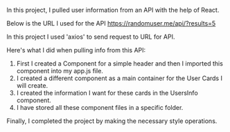 In this project, I pulled user information from an API with the help of React.

Below is the URL I used for the API
https://randomuser.me/api/?results=5

In this project I used 'axios' to send request to URL for API.

Here's what I did when pulling info from this API:
1) First I created a Component for a simple header and then I imported this component into my app.js file.
2) I created a different component as a main container for the User Cards I will create.
3) I created the information I want for these cards in the UsersInfo component.
4) I have stored all these component files in a specific folder.

Finally, I completed the project by making the necessary style operations.